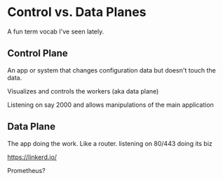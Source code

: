 # Control vs. Data Planes

A fun term vocab I've seen lately.



## Control Plane

An app or system that changes configuration data but doesn't touch the data.

Visualizes and controls the workers \(aka data plane\)

Listening on say 2000 and allows manipulations of the main application

## Data Plane

The app doing the work. Like a router. listening on 80/443 doing its biz



https://linkerd.io/

Prometheus?

